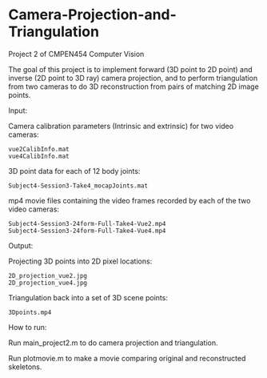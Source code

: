 # Camera-Projection-and-Triangulation
Project 2 of CMPEN454 Computer Vision

The goal of this project is to implement forward (3D point to 2D point) and inverse (2D point to 3D ray) camera projection, and to perform triangulation from two cameras to do 3D reconstruction from pairs of matching 2D image points.

Input:

  Camera calibration parameters (Intrinsic and extrinsic) for two video cameras:
    
    vue2CalibInfo.mat
    vue4CalibInfo.mat
  
  3D point data for each of 12 body joints:
    
    Subject4-Session3-Take4_mocapJoints.mat
  
  mp4 movie files containing the video frames recorded by each of the two video cameras:
    
    Subject4-Session3-24form-Full-Take4-Vue2.mp4
    Subject4-Session3-24form-Full-Take4-Vue4.mp4
    
Output:
  
  Projecting 3D points into 2D pixel locations:
    
    2D_projection_vue2.jpg
    2D_projection_vue4.jpg
  
  Triangulation back into a set of 3D scene points:
    
    3Dpoints.mp4

How to run:

Run main_project2.m to do camera projection and triangulation.

Run plotmovie.m to make a movie comparing original and reconstructed skeletons.
